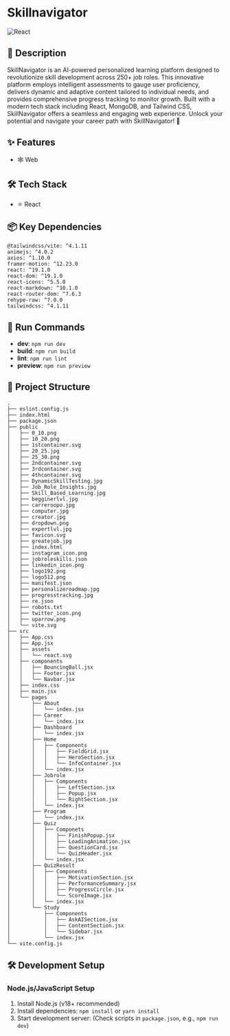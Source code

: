 # Skillnavigator

![React](https://img.shields.io/badge/-React-blue?logo=react&logoColor=white)

## 📝 Description

SkillNavigator is an AI-powered personalized learning platform designed to revolutionize skill development across 250+ job roles. This innovative platform employs intelligent assessments to gauge user proficiency, delivers dynamic and adaptive content tailored to individual needs, and provides comprehensive progress tracking to monitor growth. Built with a modern tech stack including React, MongoDB, and Tailwind CSS, SkillNavigator offers a seamless and engaging web experience. Unlock your potential and navigate your career path with SkillNavigator! 🚀

## ✨ Features

- 🕸️ Web


## 🛠️ Tech Stack

- ⚛️ React


## 📦 Key Dependencies

```
@tailwindcss/vite: ^4.1.11
animejs: ^4.0.2
axios: ^1.10.0
framer-motion: ^12.23.0
react: ^19.1.0
react-dom: ^19.1.0
react-icons: ^5.5.0
react-markdown: ^10.1.0
react-router-dom: ^7.6.3
rehype-raw: ^7.0.0
tailwindcss: ^4.1.11
```

## 🚀 Run Commands

- **dev**: `npm run dev`
- **build**: `npm run build`
- **lint**: `npm run lint`
- **preview**: `npm run preview`


## 📁 Project Structure

```
.
├── eslint.config.js
├── index.html
├── package.json
├── public
│   ├── 0_10.png
│   ├── 10_20.png
│   ├── 1stcontainer.svg
│   ├── 20_25.jpg
│   ├── 25_30.png
│   ├── 2ndcontainer.svg
│   ├── 3rdcontainer.svg
│   ├── 4thcontainer.svg
│   ├── DynamicSkillTesting.jpg
│   ├── Job_Role_Insights.jpg
│   ├── Skill_Based_Learning.jpg
│   ├── begginerlvl.jpg
│   ├── carreroopo.jpg
│   ├── computer.jpg
│   ├── creator.jpg
│   ├── dropdown.png
│   ├── expertlvl.jpg
│   ├── favicon.svg
│   ├── greatejob.jpg
│   ├── index.html
│   ├── instagram_icon.png
│   ├── jobroleskills.json
│   ├── linkedin_icon.png
│   ├── logo192.png
│   ├── logo512.png
│   ├── manifest.json
│   ├── personalizeroadmap.jpg
│   ├── progresstracking.jpg
│   ├── re.json
│   ├── robots.txt
│   ├── twitter_icon.png
│   ├── uparrow.png
│   └── vite.svg
├── src
│   ├── App.css
│   ├── App.jsx
│   ├── assets
│   │   └── react.svg
│   ├── components
│   │   ├── BouncingBall.jsx
│   │   ├── Footer.jsx
│   │   └── Navbar.jsx
│   ├── index.css
│   ├── main.jsx
│   └── pages
│       ├── About
│       │   └── index.jsx
│       ├── Career
│       │   └── index.jsx
│       ├── Dashboard
│       │   └── index.jsx
│       ├── Home
│       │   ├── Components
│       │   │   ├── FieldGrid.jsx
│       │   │   ├── HeroSection.jsx
│       │   │   └── InfoContainer.jsx
│       │   └── index.jsx
│       ├── Jobrole
│       │   ├── Components
│       │   │   ├── LeftSection.jsx
│       │   │   ├── Popup.jsx
│       │   │   └── RightSection.jsx
│       │   └── index.jsx
│       ├── Program
│       │   └── index.jsx
│       ├── Quiz
│       │   ├── Componets
│       │   │   ├── FinishPopup.jsx
│       │   │   ├── LoadingAnimation.jsx
│       │   │   ├── QuestionCard.jsx
│       │   │   └── QuizHeader.jsx
│       │   └── index.jsx
│       ├── QuizResult
│       │   ├── Components
│       │   │   ├── MotivationSection.jsx
│       │   │   ├── PerformanceSummary.jsx
│       │   │   ├── ProgressCircle.jsx
│       │   │   └── ScoreImage.jsx
│       │   └── index.jsx
│       └── Study
│           ├── Components
│           │   ├── AskAISection.jsx
│           │   ├── ContentSection.jsx
│           │   └── Sidebar.jsx
│           └── index.jsx
└── vite.config.js
```

## 🛠️ Development Setup

### Node.js/JavaScript Setup
1. Install Node.js (v18+ recommended)
2. Install dependencies: `npm install` or `yarn install`
3. Start development server: (Check scripts in `package.json`, e.g., `npm run dev`)


